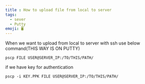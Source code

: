 ```yaml
---
title : How to upload file from local to server
tags:
  - sever
  - Putty
emoji: 🖥️
---
```

When we want to upload from local to server with ssh use below command(THIS WAY IS ON PUTTY)
```Terminal
pscp FILE USER@SERVER_IP:/TO/THIS/PATH/
```
if we have key for authentication
```Terminal
pscp -i KEY.PPK FILE USER@SERVER_IP:/TO/THIS/PATH/
```
